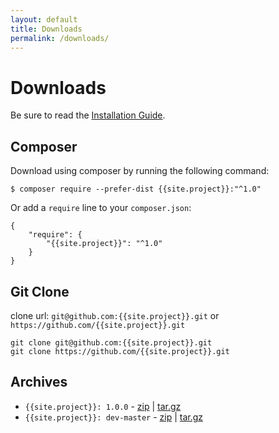 ```yaml
---
layout: default
title: Downloads
permalink: /downloads/
---
```


# Downloads

Be sure to read the [Installation Guide](../docs/installation/).

## Composer

Download using composer by running the following command:

```
$ composer require --prefer-dist {{site.project}}:"^1.0"
```

Or add a `require` line to your `composer.json`: 

```
{
    "require": {
        "{{site.project}}": "^1.0"
    }
}
```

## Git Clone

clone url: `git@github.com:{{site.project}}.git` or `https://github.com/{{site.project}}.git`

```
git clone git@github.com:{{site.project}}.git
git clone https://github.com/{{site.project}}.git
```

## Archives

* `{{site.project}}: 1.0.0` - [zip](https://github.com/{{site.project}}/archive/1.0.0.tar.gz) | [tar.gz](https://github.com/{{site.project}}/archive/1.0.0.tar.gz)
* `{{site.project}}: dev-master` - [zip](https://github.com/{{site.project}}/archive/master.zip) | [tar.gz](https://github.com/{{site.project}}/archive/master.tar.gz)
